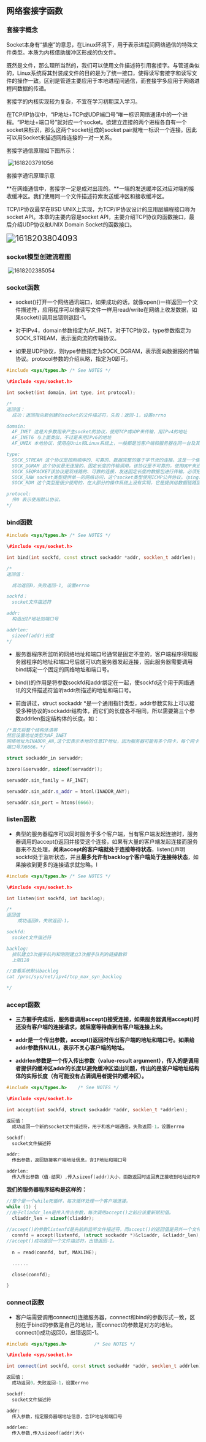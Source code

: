 

## 网络套接字函数

### 套接字概念

Socket本身有“插座”的意思，在Linux环境下，用于表示进程间网络通信的特殊文件类型。本质为内核借助缓冲区形成的伪文件。

既然是文件，那么理所当然的，我们可以使用文件描述符引用套接字。与管道类似的，Linux系统将其封装成文件的目的是为了统一接口，使得读写套接字和读写文件的操作一致。区别是管道主要应用于本地进程间通信，而套接字多应用于网络进程间数据的传递。

套接字的内核实现较为复杂，不宜在学习初期深入学习。

在TCP/IP协议中，“IP地址+TCP或UDP端口号”唯一标识网络通讯中的一个进程。“IP地址+端口号”就对应一个socket。欲建立连接的两个进程各自有一个socket来标识，那么这两个socket组成的socket pair就唯一标识一个连接。因此可以用Socket来描述网络连接的一对一关系。

套接字通信原理如下图所示：

​                                ![1618203791056](.Image/1618203791056.png)

套接字通讯原理示意

**在网络通信中，套接字一定是成对出现的。**一端的发送缓冲区对应对端的接收缓冲区。我们使用同一个文件描述符索发送缓冲区和接收缓冲区。

TCP/IP协议最早在BSD UNIX上实现，为TCP/IP协议设计的应用层编程接口称为socket API。本章的主要内容是socket API，主要介绍TCP协议的函数接口，最后介绍UDP协议和UNIX Domain Socket的函数接口。

  <img src=".Image/1618203804093.png" alt="1618203804093" style="zoom:150%;" />



### socket模型创建流程图

​          ![1618202385054](.Image/1618202385054.png)                      

### socket函数

- socket()打开一个网络通讯端口，如果成功的话，就像open()一样返回一个文件描述符，应用程序可以像读写文件一样用read/write在网络上收发数据，如果socket()调用出错则返回-1。

- 对于IPv4，domain参数指定为AF_INET。对于TCP协议，type参数指定为SOCK_STREAM，表示面向流的传输协议。

- 如果是UDP协议，则type参数指定为SOCK_DGRAM，表示面向数据报的传输协议。protocol参数的介绍从略，指定为0即可。

```c++
#include <sys/types.h> /* See NOTES */

\#include <sys/socket.h>

int socket(int domain, int type, int protocol);

/*
返回值：
  成功：返回指向新创建的socket的文件描述符，失败：返回-1，设置errno

domain:
  AF_INET 这是大多数用来产生socket的协议，使用TCP或UDP来传输，用IPv4的地址
  AF_INET6 与上面类似，不过是来用IPv6的地址
  AF_UNIX 本地协议，使用在Unix和Linux系统上，一般都是当客户端和服务器在同一台及其上的时候使用

type:
  SOCK_STREAM 这个协议是按照顺序的、可靠的、数据完整的基于字节流的连接。这是一个使用最多的socket类型，这个socket是使用TCP来进行传输。
  SOCK_DGRAM 这个协议是无连接的、固定长度的传输调用。该协议是不可靠的，使用UDP来进行它的连接。
  SOCK_SEQPACKET该协议是双线路的、可靠的连接，发送固定长度的数据包进行传输。必须把这个包完整的接受才能进行读取。
  SOCK_RAW socket类型提供单一的网络访问，这个socket类型使用ICMP公共协议。（ping、traceroute使用该协议）
  SOCK_RDM 这个类型是很少使用的，在大部分的操作系统上没有实现，它是提供给数据链路层使用，不保证数据包的顺序

protocol:
  传0 表示使用默认协议。
*/

```











### bind函数

```c++
#include <sys/types.h> /* See NOTES */

\#include <sys/socket.h>

int bind(int sockfd, const struct sockaddr *addr, socklen_t addrlen);

/*
返回值：

  成功返回0，失败返回-1, 设置errno

sockfd：
  socket文件描述符

addr:
  构造出IP地址加端口号

addrlen:
  sizeof(addr)长度
*/
```

- 服务器程序所监听的网络地址和端口号通常是固定不变的，客户端程序得知服务器程序的地址和端口号后就可以向服务器发起连接，因此服务器需要调用bind绑定一个固定的网络地址和端口号。


- bind()的作用是将参数sockfd和addr绑定在一起，使sockfd这个用于网络通讯的文件描述符监听addr所描述的地址和端口号。

- 前面讲过，struct sockaddr *是一个通用指针类型，addr参数实际上可以接受多种协议的sockaddr结构体，而它们的长度各不相同，所以需要第三个参数addrlen指定结构体的长度。如：

```c++
/*首先将整个结构体清零
然后设置地址类型为AF_INET
网络地址为INADDR_AN,这个宏表示本地的任意IP地址，因为服务器可能有多个网卡，每个网卡也可能绑定多个IP地址，这样设置可以在所有的IP地址上监听，直到与某个客户端建立了连接时才确定下来到底用哪个IP地址
端口号为6666。*/

struct sockaddr_in servaddr;

bzero(&servaddr, sizeof(servaddr));

servaddr.sin_family = AF_INET;

servaddr.sin_addr.s_addr = htonl(INADDR_ANY);

servaddr.sin_port = htons(6666);
```

















### listen函数

- 典型的服务器程序可以同时服务于多个客户端，当有客户端发起连接时，服务器调用的accept()返回并接受这个连接，如果有大量的客户端发起连接而服务器来不及处理，**尚未accept的客户端就处于连接等待状态**，listen()声明sockfd处于监听状态，并且**最多允许有backlog个客户端处于连接待状态**，如果接收到更多的连接请求就忽略。l

```c++
#include <sys/types.h> /* See NOTES */

\#include <sys/socket.h>

int listen(int sockfd, int backlog);

/*
返回值
    成功返回0，失败返回-1。

sockfd:
  socket文件描述符

backlog:
  排队建立3次握手队列和刚刚建立3次握手队列的链接数和
  上限128

//查看系统默认backlog
cat /proc/sys/net/ipv4/tcp_max_syn_backlog

*/
```











### accept函数

- **三方握手完成后，服务器调用accept()接受连接，如果服务器调用accept()时还没有客户端的连接请求，就阻塞等待直到有客户端连接上来。**

- **addr是一个传出参数，accept()返回时传出客户端的地址和端口号。如果给addr参数传NULL，表示不关心客户端的地址。**

- **addrlen参数是一个传入传出参数（value-result argument），传入的是调用者提供的缓冲区addr的长度以避免缓冲区溢出问题，传出的是客户端地址结构体的实际长度（有可能没有占满调用者提供的缓冲区）。**

```c++
#include <sys/types.h>    /* See NOTES */

\#include <sys/socket.h>

int accept(int sockfd, struct sockaddr *addr, socklen_t *addrlen);

返回值：
  成功返回一个新的socket文件描述符，用于和客户端通信，失败返回-1，设置errno

sockdf:
  socket文件描述符

addr:
  传出参数，返回链接客户端地址信息，含IP地址和端口号

addrlen:
  传入传出参数（值-结果）,传入sizeof(addr)大小，函数返回时返回真正接收到地址结构体的大小
```



**我们的服务器程序结构是这样的：**

```c++
//整个是一个while死循环，每次循环处理一个客户端连接。
while (1) {
//由于cliaddr_len是传入传出参数，每次调用accept()之前应该重新赋初值。
  cliaddr_len = sizeof(cliaddr);
  
//accept()的参数listenfd是先前的监听文件描述符，而accept()的返回值是另外一个文件描述符connfd，之后与客户端之间就通过这个connfd通讯，最后关闭connfd断开连接，而不关闭listenfd，再次回到循环开头listenfd仍然用作accept的参数。
  connfd = accept(listenfd, (struct sockaddr *)&cliaddr, &cliaddr_len);
//accept()成功返回一个文件描述符，出错返回-1。 
    
  n = read(connfd, buf, MAXLINE);

  ......

  close(connfd);

}
```











### connect函数

- 客户端需要调用connect()连接服务器，connect和bind的参数形式一致，区别在于bind的参数是自己的地址，而connect的参数是对方的地址。connect()成功返回0，出错返回-1。

```c++
#include <sys/types.h>          /* See NOTES */

\#include <sys/socket.h>

int connect(int sockfd, const struct sockaddr *addr, socklen_t addrlen);

返回值：
  成功返回0，失败返回-1，设置errno

sockdf:
  socket文件描述符

addr:
  传入参数，指定服务器端地址信息，含IP地址和端口号

addrlen:
  传入参数,传入sizeof(addr)大小
```







